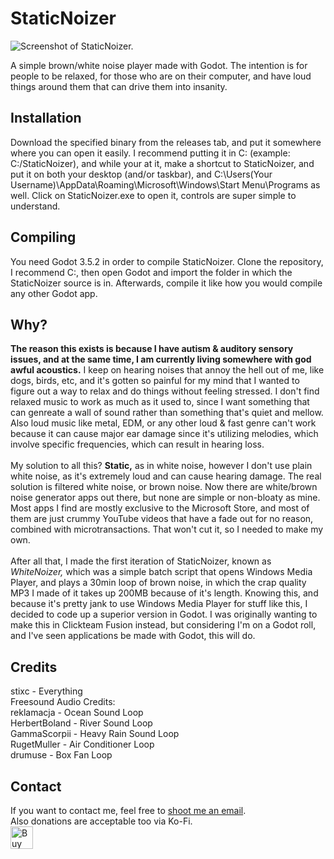 # StaticNoizer
![Screenshot of StaticNoizer.](https://files.catbox.moe/5ylrz1.png)

A simple brown/white noise player made with Godot. The intention is for people to be relaxed, for those who are on their computer, and have loud things around them that can drive them into insanity.
## Installation
Download the specified binary from the releases tab, and put it somewhere where you can open it easily. I recommend putting it in C: (example: C:/StaticNoizer), and while your at it, make a shortcut to StaticNoizer, and put it on both your desktop (and/or taskbar), and C:\Users\(Your Username)\AppData\Roaming\Microsoft\Windows\Start Menu\Programs as well. Click on StaticNoizer.exe to open it, controls are super simple to understand.
## Compiling
You need Godot 3.5.2 in order to compile StaticNoizer. Clone the repository, I recommend C:, then open Godot and import the folder in which the StaticNoizer source is in. Afterwards, compile it like how you would compile any other Godot app.
## Why?
**The reason this exists is because I have autism & auditory sensory issues, and at the same time, I am currently living somewhere with god awful acoustics.** I keep on hearing noises that annoy the hell out of me, like dogs, birds, etc, and it's gotten so painful for my mind that I wanted to figure out a way to relax and do things without feeling stressed. I don't find relaxed music to work as much as it used to, since I want something that can genreate a wall of sound rather than something that's quiet and mellow. Also loud music like metal, EDM, or any other loud & fast genre can't work because it can cause major ear damage since it's utilizing melodies, which involve specific frequencies, which can result in hearing loss.<br>
<br>
My solution to all this? **Static,** as in white noise, however I don't use plain white noise, as it's extremely loud and can cause hearing damage. The real solution is filtered white noise, or brown noise. Now there are white/brown noise generator apps out there, but none are simple or non-bloaty as mine. Most apps I find are mostly exclusive to the Microsoft Store, and most of them are just crummy YouTube videos that have a fade out for no reason, combined with microtransactions. That won't cut it, so I needed to make my own.<br>
<br>
After all that, I made the first iteration of StaticNoizer, known as *WhiteNoizer,* which was a simple batch script that opens Windows Media Player, and plays a 30min loop of brown noise, in which the crap quality MP3 I made of it takes up 200MB because of it's length. Knowing this, and because it's pretty jank to use Windows Media Player for stuff like this, I decided to code up a superior version in Godot. I was originally wanting to make this in Clickteam Fusion instead, but considering I'm on a Godot roll, and I've seen applications be made with Godot, this will do.
## Credits
stixc - Everything
<br>
Freesound Audio Credits:
<br>
reklamacja - Ocean Sound Loop
<br>
HerbertBoland - River Sound Loop
<br>
GammaScorpii - Heavy Rain Sound Loop
<br>
RugetMuller - Air Conditioner Loop
<br>
drumuse - Box Fan Loop
<br>
## Contact
If you want to contact me, feel free to [shoot me an email](mailto:contact@stixc.lol).
<br>
Also donations are acceptable too via Ko-Fi.
<br>
<a href='https://ko-fi.com/B0B3KOSEL' target='_blank'><img height='36' style='border:0px;height:36px;' src='https://storage.ko-fi.com/cdn/kofi5.png?v=3' border='0' alt='Buy Me a Coffee at ko-fi.com' /></a>